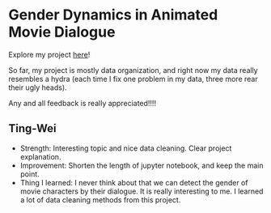 # Gender Dynamics in Animated Movie Dialogue

Explore my project
[here](https://github.com/Data-Science-for-Linguists-2019/Animated-Movie-Gendered-Dialogue)!

So far, my project is mostly data organization, and right now my data
really resembles a hydra (each time I fix one
problem in my data, three more rear their ugly heads).

Any and all feedback is really appreciated!!!!


## Ting-Wei

* Strength: Interesting topic and nice data cleaning. Clear project explanation.
* Improvement: Shorten the length of jupyter notebook, and keep the main point.
* Thing I learned: I never think about that we can detect the gender of movie characters by their dialogue. It is really interesting to me. I learned a lot of data cleaning methods from this project.
